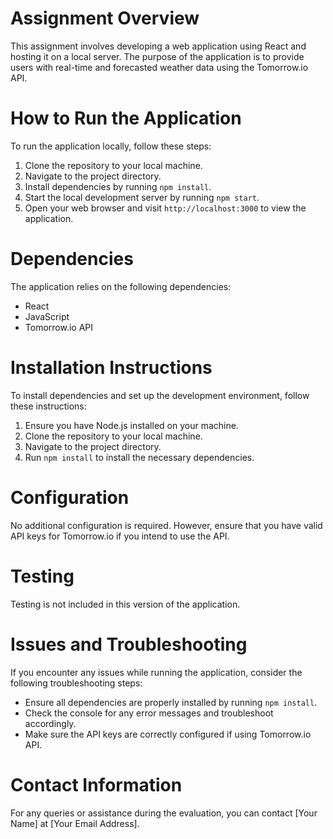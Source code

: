 # Assignment Overview
This assignment involves developing a web application using React and hosting it on a local server. The purpose of the application is to provide users with real-time and forecasted weather data using the Tomorrow.io API.

# How to Run the Application
To run the application locally, follow these steps:
1. Clone the repository to your local machine.
2. Navigate to the project directory.
3. Install dependencies by running `npm install`.
4. Start the local development server by running `npm start`.
5. Open your web browser and visit `http://localhost:3000` to view the application.

# Dependencies
The application relies on the following dependencies:
- React
- JavaScript
- Tomorrow.io API

# Installation Instructions
To install dependencies and set up the development environment, follow these instructions:
1. Ensure you have Node.js installed on your machine.
2. Clone the repository to your local machine.
3. Navigate to the project directory.
4. Run `npm install` to install the necessary dependencies.

# Configuration
No additional configuration is required. However, ensure that you have valid API keys for Tomorrow.io if you intend to use the API.

# Testing
Testing is not included in this version of the application.

# Issues and Troubleshooting
If you encounter any issues while running the application, consider the following troubleshooting steps:
- Ensure all dependencies are properly installed by running `npm install`.
- Check the console for any error messages and troubleshoot accordingly.
- Make sure the API keys are correctly configured if using Tomorrow.io API.

# Contact Information
For any queries or assistance during the evaluation, you can contact [Your Name] at [Your Email Address].
